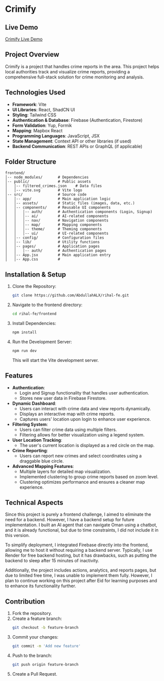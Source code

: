 # Crimify


## Live Demo
[Crimify Live Demo](https://crimify.netlify.app/)

## Project Overview

Crimify is a project that handles crime reports in the area. This project helps local authorities track and visualize crime reports, providing a comprehensive full-stack solution for crime monitoring and analysis.

## Technologies Used

- **Framework**: Vite
- **UI Libraries**: React, ShadCN UI
- **Styling**: Tailwind CSS
- **Authentication & Database**: Firebase (Authentication, Firestore)
- **Form Validation**: Yup, Formik
- **Mapping**: Mapbox React
- **Programming Languages**: JavaScript, JSX
- **State Management**: Context API or other libraries (if used)
- **Backend Communication**: REST APIs or GraphQL (if applicable)

## Folder Structure

```
frontend/
│-- node_modules/       # Dependencies
│-- public/             # Public assets
│   │-- filtered_crimes.json    # Data files
│   │-- vite.svg        # Vite logo
│-- src/                # Source code
│   │-- app/            # Main application logic
│   │-- assets/         # Static files (images, data, etc.)
│   │-- components/     # Reusable UI components
│   │   │-- auth/       # Authentication components (Login, Signup)
│   │   │-- ai/         # AI-related components
│   │   │-- nav/        # Navigation components
│   │   │-- map/        # Mapping components
│   │   │-- theme/      # Theming components
│   │   │-- ui/         # UI-related components
│   │-- config/         # Configuration files
│   │-- lib/            # Utility functions
│   │-- pages/          # Application pages
│   │   │-- auth/       # Authentication pages
│   │-- App.jsx         # Main application entry
│   │-- App.css         #
```

## Installation & Setup

1. Clone the Repository:
   ```bash
   git clone https://github.com/AbdullahALX/rihal-fe.git
   ```
2. Navigate to the frontend directory:
   ```bash
   cd rihal-fe/frontend
   ```
3. Install Dependencies:
   ```bash
   npm install
   ```
4. Run the Development Server:
   ```bash
   npm run dev
   ```
   This will start the Vite development server.

## Features

- **Authentication**:
  - Login and Signup functionality that handles user authentication.
  - Stores new user data in Firebase Firestore.
- **Dynamic Dashboard**:
  - Users can interact with crime data and view reports dynamically.
  - Displays an interactive map with crime reports.
  - Captures users' location upon login to enhance user experience.
- **Filtering System**:
  - Users can filter crime data using multiple filters.
  - Filtering allows for better visualization using a legend system.
- **User Location Tracking**:
  - The user's current location is displayed as a red circle on the map.
- **Crime Reporting**:
  - Users can report new crimes and select coordinates using a draggable blue circle.
- **Advanced Mapping Features**:
  - Multiple layers for detailed map visualization.
  - Implemented clustering to group crime reports based on zoom level.
  - Clustering optimizes performance and ensures a cleaner map experience.

## Technical Aspects

Since this project is purely a frontend challenge, I aimed to eliminate the need for a backend. However, I have a backend setup for future implementation. I built an AI agent that can navigate Oman using a chatbot, and it is already functional, but due to time constraints, I did not include it in this version.

To simplify deployment, I integrated Firebase directly into the frontend, allowing me to host it without requiring a backend server. Typically, I use Render for free backend hosting, but it has drawbacks, such as putting the backend to sleep after 15 minutes of inactivity.

Additionally, the project includes actions, analytics, and reports pages, but due to limited free time, I was unable to implement them fully. However, I plan to continue working on this project after Eid for learning purposes and to enhance its functionality further.

## Contribution

1. Fork the repository.
2. Create a feature branch:
   ```bash
   git checkout -b feature-branch
   ```
3. Commit your changes:
   ```bash
   git commit -m 'Add new feature'
   ```
4. Push to the branch:
   ```bash
   git push origin feature-branch
   ```
5. Create a Pull Request.

